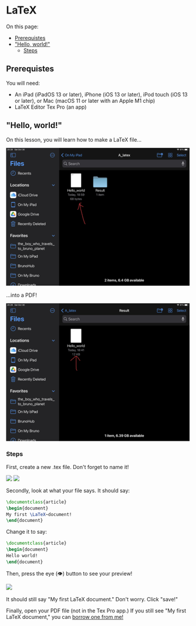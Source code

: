 # LaTeX

On this page:
- [Prerequistes](#prerequistes)
- ["Hello, world!"](#hello-world)
  - [Steps](#steps)

## Prerequistes

You will need:

- An iPad (iPadOS 13 or later), iPhone (iOS 13 or later), iPod touch (iOS 13 or later), or Mac (macOS 11 or later with an Apple M1 chip)
- LaTeX Editor Tex Pro (an app)

## "Hello, world!"

On this lesson, you will learn how to make a LaTeX file...

<img src="5A2E5999-1BE5-4940-8049-2443023AF3CC.jpeg" width="500">

...into a PDF!

<img src="4133B58E-E180-40A9-B865-73D2D7E5538F.jpeg" width="500">

### Steps

First, create a new .tex file. Don't forget to name it!

<img src="https://user-images.githubusercontent.com/69879040/139562839-0057f319-2903-4266-bac3-5bceee47584e.jpeg" width="500">
<img src="https://user-images.githubusercontent.com/69879040/139562842-b21460ad-131d-452c-954c-d7e6af17757c.jpeg" width="500">

Secondly, look at what your file says. It should say:

```latex
\documentclass{article}
\begin{document}
My first \LaTeX~document!
\end{document}
```

Change it to say:

```latex
\documentclass{article}
\begin{document}
Hello world!
\end{document}
```

Then, press the eye (👁️) button to see your preview!

<img src="https://user-images.githubusercontent.com/69879040/139562983-8ab3e243-db28-4c9d-bc92-34c4749071b6.jpeg" width="500">

It should still say "My first LaTeX document." Don't worry. Click "save!"

Finally, open your PDF file (not in the Tex Pro app.) If you still see "My first LaTeX document," you can [borrow one from me!](Hello_world.pdf)

